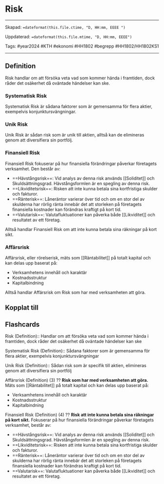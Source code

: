 # Risk

---

Skapad: `=dateformat(this.file.ctime, "D, HH:mm, EEEE ")`

Uppdaterad: `=dateformat(this.file.mtime, "D, HH:mm, EEEE")`

Tags: #year2024 #KTH #ekonomi #HH1802 #begrepp #HH1802/HH1802KS1

---

## Definition

Risk handlar om att försöka veta vad som kommer hända i framtiden, dock råder det osäkerhet då oväntade händelser kan ske.

### Systematisk Risk

Systematisk Risk är sådana faktorer som är gemensamma för flera aktier, exempelvis konjunktursvängningar.

### Unik Risk

Unik Risk är sådan risk som är unik till aktien, alltså kan de elimineras genom att diversifiera sin portfölj.

### Finansiell Risk

Finansiell Risk fokuserar på hur finansiella förändringar påverkar företagets verksamhet. Den består av:

- ==Hävstångsrisk==: Vid analys av denna risk används [[Soliditet]] och Skuldsättningsgrad. Hävstångsformlen är en spegling av denna risk.
- ==Likviditetsrisk==: Risken att inte kunna betala sina kortfristiga skulder och fakturor.
- ==Ränterisk==: Låneräntor varierar över tid och om en stor del av skulderna har rörlig ränta innebär det att storleken på företagets finansiella kostnader kan förändras kraftigt på kort tid.
- ==Valutarisk==: Valutafluktuationer kan påverka både [[Likviditet]] och resultatet av ett företag.

Alltså handlar Finansiell Risk om att inte kunna betala sina räkningar på kort sikt.

### Affärsrisk

Affärsrisk, eller rörelserisk, mäts som [[Räntabilitet]] på totalt kapital och kan delas upp baserat på:

- Verksamhetens innehåll och karaktär
- Kostnadsstruktur
- Kapitalbindning

Alltså handlar Affärsrisk om Risk som har med verksamheten att göra.

## Kopplat till

## Flashcards

Risk (Definition):: Handlar om att försöka veta vad som kommer hända i framtiden, dock råder det osäkerhet då oväntade händelser kan ske
<!--SR:!2024-03-23,3,252!2024-03-24,4,272-->

Systematisk Risk (Definition):: Sådana faktorer som är gemensamma för flera aktier, exempelvis konjunktursvängningar
<!--SR:!2024-03-24,4,273!2024-03-23,3,252-->

Unik Risk (Definition):: Sådan risk som är specifik till aktien, elimineras genom att diversifiera sin portfölj
<!--SR:!2024-03-24,4,273!2024-03-23,3,252-->

Affärsrisk (Definition) (3)
??
**Risk som har med verksamheten att göra.** Mäts som [[Räntabilitet]] på totalt kapital och kan delas upp baserat på:
- Verksamhetens innehåll och karaktär
- Kostnadsstruktur
- Kapitalbindning
<!--SR:!2024-03-28,8,250!2024-03-22,2,230-->

Finansiell Risk (Definition) (4)
??
**Risk att inte kunna betala sina räkningar på kort sikt.** Fokuserar på hur finansiella förändringar påverkar företagets verksamhet, består av:
- ==Hävstångsrisk==: Vid analys av denna risk används [[Soliditet]] och Skuldsättningsgrad. Hävstångsformlen är en spegling av denna risk.
- ==Likviditetsrisk==: Risken att inte kunna betala sina kortfristiga skulder och fakturor.
- ==Ränterisk==: Låneräntor varierar över tid och om en stor del av skulderna har rörlig ränta innebär det att storleken på företagets finansiella kostnader kan förändras kraftigt på kort tid.
- ==Valutarisk==: Valutafluktuationer kan påverka både [[Likviditet]] och resultatet av ett företag.
<!--SR:!2024-03-22,2,250!2024-03-31,11,270-->
